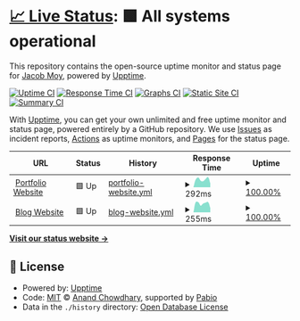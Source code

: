 # [📈 Live Status](https://EightBitByte.github.io/status): <!--live status--> **🟩 All systems operational**

This repository contains the open-source uptime monitor and status page for [Jacob Moy](jacobmoy.com), powered by [Upptime](https://github.com/upptime/upptime).

[![Uptime CI](https://github.com/EightBitByte/status/workflows/Uptime%20CI/badge.svg)](https://github.com/EightBitByte/status/actions?query=workflow%3A%22Uptime+CI%22)
[![Response Time CI](https://github.com/EightBitByte/status/workflows/Response%20Time%20CI/badge.svg)](https://github.com/EightBitByte/status/actions?query=workflow%3A%22Response+Time+CI%22)
[![Graphs CI](https://github.com/EightBitByte/status/workflows/Graphs%20CI/badge.svg)](https://github.com/EightBitByte/status/actions?query=workflow%3A%22Graphs+CI%22)
[![Static Site CI](https://github.com/EightBitByte/status/workflows/Static%20Site%20CI/badge.svg)](https://github.com/EightBitByte/status/actions?query=workflow%3A%22Static+Site+CI%22)
[![Summary CI](https://github.com/EightBitByte/status/workflows/Summary%20CI/badge.svg)](https://github.com/EightBitByte/status/actions?query=workflow%3A%22Summary+CI%22)

With [Upptime](https://upptime.js.org), you can get your own unlimited and free uptime monitor and status page, powered entirely by a GitHub repository. We use [Issues](https://github.com/EightBitByte/status/issues) as incident reports, [Actions](https://github.com/EightBitByte/status/actions) as uptime monitors, and [Pages](https://EightBitByte.github.io/status) for the status page.

<!--start: status pages-->
<!-- This summary is generated by Upptime (https://github.com/upptime/upptime) -->
<!-- Do not edit this manually, your changes will be overwritten -->
<!-- prettier-ignore -->
| URL | Status | History | Response Time | Uptime |
| --- | ------ | ------- | ------------- | ------ |
| <img alt="" src="https://icons.duckduckgo.com/ip3/www.jacobmoy.com.ico" height="13"> [Portfolio Website](https://www.jacobmoy.com) | 🟩 Up | [portfolio-website.yml](https://github.com/EightBitByte/status/commits/HEAD/history/portfolio-website.yml) | <details><summary><img alt="Response time graph" src="./graphs/portfolio-website/response-time-week.png" height="20"> 292ms</summary><br><a href="https://EightBitByte.github.io/status/history/portfolio-website"><img alt="Response time 294" src="https://img.shields.io/endpoint?url=https%3A%2F%2Fraw.githubusercontent.com%2FEightBitByte%2Fstatus%2FHEAD%2Fapi%2Fportfolio-website%2Fresponse-time.json"></a><br><a href="https://EightBitByte.github.io/status/history/portfolio-website"><img alt="24-hour response time 292" src="https://img.shields.io/endpoint?url=https%3A%2F%2Fraw.githubusercontent.com%2FEightBitByte%2Fstatus%2FHEAD%2Fapi%2Fportfolio-website%2Fresponse-time-day.json"></a><br><a href="https://EightBitByte.github.io/status/history/portfolio-website"><img alt="7-day response time 292" src="https://img.shields.io/endpoint?url=https%3A%2F%2Fraw.githubusercontent.com%2FEightBitByte%2Fstatus%2FHEAD%2Fapi%2Fportfolio-website%2Fresponse-time-week.json"></a><br><a href="https://EightBitByte.github.io/status/history/portfolio-website"><img alt="30-day response time 265" src="https://img.shields.io/endpoint?url=https%3A%2F%2Fraw.githubusercontent.com%2FEightBitByte%2Fstatus%2FHEAD%2Fapi%2Fportfolio-website%2Fresponse-time-month.json"></a><br><a href="https://EightBitByte.github.io/status/history/portfolio-website"><img alt="1-year response time 294" src="https://img.shields.io/endpoint?url=https%3A%2F%2Fraw.githubusercontent.com%2FEightBitByte%2Fstatus%2FHEAD%2Fapi%2Fportfolio-website%2Fresponse-time-year.json"></a></details> | <details><summary><a href="https://EightBitByte.github.io/status/history/portfolio-website">100.00%</a></summary><a href="https://EightBitByte.github.io/status/history/portfolio-website"><img alt="All-time uptime 100.00%" src="https://img.shields.io/endpoint?url=https%3A%2F%2Fraw.githubusercontent.com%2FEightBitByte%2Fstatus%2FHEAD%2Fapi%2Fportfolio-website%2Fuptime.json"></a><br><a href="https://EightBitByte.github.io/status/history/portfolio-website"><img alt="24-hour uptime 100.00%" src="https://img.shields.io/endpoint?url=https%3A%2F%2Fraw.githubusercontent.com%2FEightBitByte%2Fstatus%2FHEAD%2Fapi%2Fportfolio-website%2Fuptime-day.json"></a><br><a href="https://EightBitByte.github.io/status/history/portfolio-website"><img alt="7-day uptime 100.00%" src="https://img.shields.io/endpoint?url=https%3A%2F%2Fraw.githubusercontent.com%2FEightBitByte%2Fstatus%2FHEAD%2Fapi%2Fportfolio-website%2Fuptime-week.json"></a><br><a href="https://EightBitByte.github.io/status/history/portfolio-website"><img alt="30-day uptime 100.00%" src="https://img.shields.io/endpoint?url=https%3A%2F%2Fraw.githubusercontent.com%2FEightBitByte%2Fstatus%2FHEAD%2Fapi%2Fportfolio-website%2Fuptime-month.json"></a><br><a href="https://EightBitByte.github.io/status/history/portfolio-website"><img alt="1-year uptime 100.00%" src="https://img.shields.io/endpoint?url=https%3A%2F%2Fraw.githubusercontent.com%2FEightBitByte%2Fstatus%2FHEAD%2Fapi%2Fportfolio-website%2Fuptime-year.json"></a></details>
| <img alt="" src="https://icons.duckduckgo.com/ip3/blog.jacobmoy.com.ico" height="13"> [Blog Website](https://blog.jacobmoy.com) | 🟩 Up | [blog-website.yml](https://github.com/EightBitByte/status/commits/HEAD/history/blog-website.yml) | <details><summary><img alt="Response time graph" src="./graphs/blog-website/response-time-week.png" height="20"> 255ms</summary><br><a href="https://EightBitByte.github.io/status/history/blog-website"><img alt="Response time 281" src="https://img.shields.io/endpoint?url=https%3A%2F%2Fraw.githubusercontent.com%2FEightBitByte%2Fstatus%2FHEAD%2Fapi%2Fblog-website%2Fresponse-time.json"></a><br><a href="https://EightBitByte.github.io/status/history/blog-website"><img alt="24-hour response time 252" src="https://img.shields.io/endpoint?url=https%3A%2F%2Fraw.githubusercontent.com%2FEightBitByte%2Fstatus%2FHEAD%2Fapi%2Fblog-website%2Fresponse-time-day.json"></a><br><a href="https://EightBitByte.github.io/status/history/blog-website"><img alt="7-day response time 255" src="https://img.shields.io/endpoint?url=https%3A%2F%2Fraw.githubusercontent.com%2FEightBitByte%2Fstatus%2FHEAD%2Fapi%2Fblog-website%2Fresponse-time-week.json"></a><br><a href="https://EightBitByte.github.io/status/history/blog-website"><img alt="30-day response time 275" src="https://img.shields.io/endpoint?url=https%3A%2F%2Fraw.githubusercontent.com%2FEightBitByte%2Fstatus%2FHEAD%2Fapi%2Fblog-website%2Fresponse-time-month.json"></a><br><a href="https://EightBitByte.github.io/status/history/blog-website"><img alt="1-year response time 281" src="https://img.shields.io/endpoint?url=https%3A%2F%2Fraw.githubusercontent.com%2FEightBitByte%2Fstatus%2FHEAD%2Fapi%2Fblog-website%2Fresponse-time-year.json"></a></details> | <details><summary><a href="https://EightBitByte.github.io/status/history/blog-website">100.00%</a></summary><a href="https://EightBitByte.github.io/status/history/blog-website"><img alt="All-time uptime 100.00%" src="https://img.shields.io/endpoint?url=https%3A%2F%2Fraw.githubusercontent.com%2FEightBitByte%2Fstatus%2FHEAD%2Fapi%2Fblog-website%2Fuptime.json"></a><br><a href="https://EightBitByte.github.io/status/history/blog-website"><img alt="24-hour uptime 100.00%" src="https://img.shields.io/endpoint?url=https%3A%2F%2Fraw.githubusercontent.com%2FEightBitByte%2Fstatus%2FHEAD%2Fapi%2Fblog-website%2Fuptime-day.json"></a><br><a href="https://EightBitByte.github.io/status/history/blog-website"><img alt="7-day uptime 100.00%" src="https://img.shields.io/endpoint?url=https%3A%2F%2Fraw.githubusercontent.com%2FEightBitByte%2Fstatus%2FHEAD%2Fapi%2Fblog-website%2Fuptime-week.json"></a><br><a href="https://EightBitByte.github.io/status/history/blog-website"><img alt="30-day uptime 100.00%" src="https://img.shields.io/endpoint?url=https%3A%2F%2Fraw.githubusercontent.com%2FEightBitByte%2Fstatus%2FHEAD%2Fapi%2Fblog-website%2Fuptime-month.json"></a><br><a href="https://EightBitByte.github.io/status/history/blog-website"><img alt="1-year uptime 100.00%" src="https://img.shields.io/endpoint?url=https%3A%2F%2Fraw.githubusercontent.com%2FEightBitByte%2Fstatus%2FHEAD%2Fapi%2Fblog-website%2Fuptime-year.json"></a></details>

<!--end: status pages-->

[**Visit our status website →**](https://EightBitByte.github.io/status)

## 📄 License

- Powered by: [Upptime](https://github.com/upptime/upptime)
- Code: [MIT](./LICENSE) © [Anand Chowdhary](https://anandchowdhary.com), supported by [Pabio](https://pabio.com)
- Data in the `./history` directory: [Open Database License](https://opendatacommons.org/licenses/odbl/1-0/)
